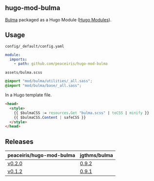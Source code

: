 ## hugo-mod-bulma

[Bulma] packaged as a Hugo Module ([Hugo Modules]).

[Bulma]: https://bulma.io/
[Hugo Modules]: https://gohugo.io/hugo-modules/



## Usage

`config/_default/config.yaml`

```yaml
module:
  imports:
    - path: github.com/peaceiris/hugo-mod-bulma
```

`assets/bulma.scss`

```scss
@import "mod/bulma/utilities/_all.sass";
@import "mod/bulma/base/_all.sass";
```

In a Hugo template file.

```html
<head>
  <style>
    {{ $bulmaCSS := resources.Get "bulma.scss" | toCSS | minify }}
    {{ $bulmaCSS.Content | safeCSS }}
  </style>
</head>
```

## Releases

| peaceiris/hugo-mod-bulma | jgthms/bulma |
|---|---|
| [v0.2.0](https://github.com/peaceiris/hugo-mod-bulma/releases/tag/v0.2.0) | [0.9.2](https://github.com/jgthms/bulma/releases/tag/0.9.2) |
| [v0.1.2](https://github.com/peaceiris/hugo-mod-bulma/releases/tag/v0.1.2) | [0.9.1](https://github.com/jgthms/bulma/releases/tag/0.9.1) |
